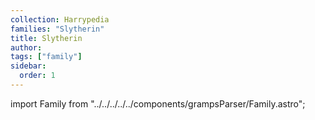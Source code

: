 ```yaml
---
collection: Harrypedia
families: "Slytherin"
title: Slytherin
author: 
tags: ["family"]
sidebar:
  order: 1
---
```

import Family from "../../../../../components/grampsParser/Family.astro";

<Family surn={frontmatter.surn} />

